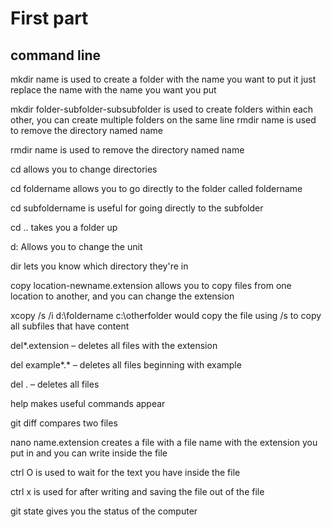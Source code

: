 # First part
## command line
mkdir name is used to create a folder with the name you want to put it just replace the name with the name you want you put

mkdir folder-subfolder-subsubfolder is used to create folders within each other,
you can create multiple folders on the same line rmdir name is used to remove the directory named name

rmdir name is used to remove the directory named name

cd allows you to change directories

cd foldername allows you to go directly to the folder called foldername

cd subfoldername is useful for going directly to the subfolder

cd .. takes you a folder up

d: Allows you to change the unit

dir lets you know which directory they're in

copy location-newname.extension allows you to copy files from one location to another, and you can change the extension

xcopy /s /i d:\foldername c:\otherfolder would copy the file using /s to copy all subfiles that have content

del*.extension – deletes all files with the extension

del example*.* – deletes all files beginning with example

del . – deletes all files

help makes useful commands appear

git diff compares two files

nano name.extension creates a file with a file name with the extension you put in and you can write inside the file 

ctrl O is used to wait for the text you have inside the file

ctrl x is used for after writing and saving the file out of the file

git state gives you the status of the computer













